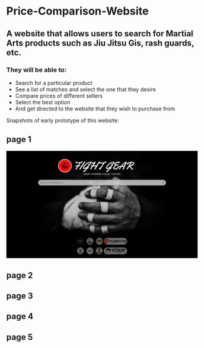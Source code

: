 # Price-Comparison-Website


## A website that allows users to search for Martial Arts products such as Jiu Jitsu Gis, rash guards, etc. 

### They will be able to:
* Search for a particular product
* See a list of matches and select the one that they desire
* Compare prices of different sellers
* Select the best option
* And get directed to the website that they wish to purchase from
  
Snapshots of early prototype of this website:

## page 1
![page 1](Images/page1.jpg)


## page 2


## page 3


## page 4


## page 5
  
  
  
